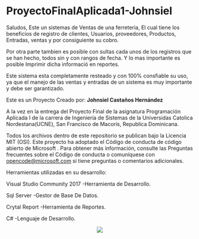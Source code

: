 # ProyectoFinalAplicada1-Johnsiel

Saludos, Este un sistemas de Ventas de una ferreteria, El cual tiene los beneficios de registro de clientes, 
Usuarios, proveedores, Productos, Entradas, ventas y por consiguiente su cobro.

Por otra parte tambien es posible con sultas cada unos de los registros que se han hecho, todos sin y con rangos de
fecha. Y lo mas importante es posible Imprimir dicha informació en reportes.

Este sistema esta completamente resteado y con 100% consfiable su uso, ya que el manejo de las ventas y entradas de un
sistema es muy importante y debe ser garantizado.

Este es un Proyecto Creado por:
                <b>Johnsiel Castaños Hernández</b>
               
A la vez en la entrega del Proyecto Final de la asignatura Programación Aplicada I de la carrera de Ingeniería de Sistemas
de la Universidas Catolica Nordestana(UCNE), San Francisco de Macorís, Republica Dominicana.

Todos los archivos dentro de este repositorio se publican bajo la Licencia MIT (OSI).
Este proyecto ha adoptado el Código de conducta de código abierto de Microsoft . Para obtener más información, consulte las 
Preguntas frecuentes sobre el Código de conducta o comuníquese con opencode@microsoft.com si tiene preguntas o comentarios
adicionales.

Herramientas utilizadas en su desarrollo:

Visual Studio Community 2017    -Herramienta de Desarrollo.

Sql Server                      -Gestor de Base De Datos.

Crytal Report                   -Herramienta de Reportes.

C#                              -Lenguaje de Desarrollo.


<center>
<img src="http://3.bp.blogspot.com/-BNCZo717w9s/UZwzwK11I2I/AAAAAAAAJsI/VMNHIGMVSiA/s1600/tumblr_mn6epaRNPR1rxxoxqo1_500.gif">

</center>

  
